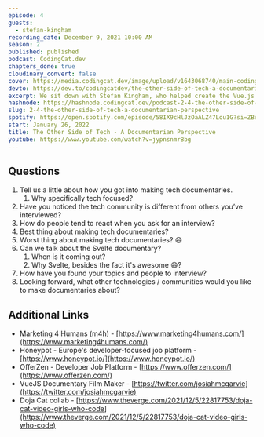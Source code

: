 ```yaml
---
episode: 4
guests:
  - stefan-kingham
recording_date: December 9, 2021 10:00 AM
season: 2
published: published
podcast: CodingCat.dev
chapters_done: true
cloudinary_convert: false
cover: https://media.codingcat.dev/image/upload/v1643068740/main-codingcatdev-photo/TheOtherSideofTech.png
devto: https://dev.to/codingcatdev/the-other-side-of-tech-a-documentarian-perspective-37p1
excerpt: We sit down with Stefan Kingham, who helped create the Vue.js documentary and will soon be releasing a new Svelte documentary.
hashnode: https://hashnode.codingcat.dev/podcast-2-4-the-other-side-of-tech-a-documentarian-perspective
slug: 2-4-the-other-side-of-tech-a-documentarian-perspective
spotify: https://open.spotify.com/episode/58IX9cHlJzOaALZ47Lou1G?si=ZBrRct2YStuRNR60jaDNNg
start: January 26, 2022
title: The Other Side of Tech - A Documentarian Perspective
youtube: https://www.youtube.com/watch?v=jypnsnmrBbg
---
```


## Questions

1. Tell us a little about how you got into making tech documentaries.
   1. Why specifically tech focused?
2. Have you noticed the tech community is different from others you’ve interviewed?
3. How do people tend to react when you ask for an interview?
4. Best thing about making tech documentaries?
5. Worst thing about making tech documentaries? 😅
6. Can we talk about the Svelte documentary?
   1. When is it coming out?
   2. Why Svelte, besides the fact it's awesome 😄?
7. How have you found your topics and people to interview?
8. Looking forward, what other technologies / communities would you like to make documentaries about?

## Additional Links

- Marketing 4 Humans (m4h) - [https://www.marketing4humans.com/](https://www.marketing4humans.com/)
- Honeypot - Europe's developer-focused job platform - [https://www.honeypot.io/](https://www.honeypot.io/)
- OfferZen - Developer Job Platform - [https://www.offerzen.com/](https://www.offerzen.com/)
- VueJS Documentary Film Maker - [https://twitter.com/josiahmcgarvie](https://twitter.com/josiahmcgarvie)
- Doja Cat collab - [https://www.theverge.com/2021/12/5/22817753/doja-cat-video-girls-who-code](https://www.theverge.com/2021/12/5/22817753/doja-cat-video-girls-who-code)
